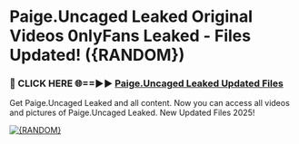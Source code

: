 # Paige.Uncaged Leaked Original Videos 0nlyFans Leaked - Files Updated! ({RANDOM})

<h3>🔴 CLICK HERE 🌐==►► <a href="https://betterlinks.top/A2PfLJ" rel="nofollow">Paige.Uncaged Leaked Updated Files</a></h3>

Get Paige.Uncaged Leaked and all content. Now you can access all videos and pictures of Paige.Uncaged Leaked. New Updated Files 2025!

[![{RANDOM}](https://i.imgur.com/ppqm5kG.gif)](https://betterlinks.top/A2PfLJ)